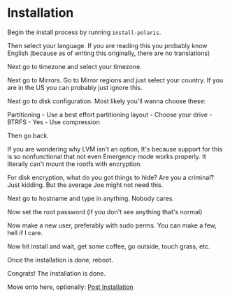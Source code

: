 # Installation

Begin the install process by running `install-polaris`.

Then select your language. If you are reading this you probably know English (because as of writing this originally, there are no translations)

Next go to timezone and select your timezone.

Next go to Mirrors. Go to Mirror regions and just select your country. If you are in the US you can probably just ignore this.

Next go to disk configuration. Most likely you'll wanna choose these:

Partitioning - Use a best effort partitioning layout - Choose your drive - BTRFS - Yes - Use compression

Then go back.

If you are wondering why LVM isn't an option, It's because support for this is so nonfunctional that not even Emergency mode works properly. It literally can't mount the rootfs with encryption.

For disk encryption, what do you got things to hide? Are you a criminal? Just kidding. But the average Joe might not need this.

Next go to hostname and type in anything. Nobody cares.

Now set the root password (if you don't see anything that's normal)

Now make a new user, preferably with sudo perms. You can make a few, hell if I care.

Now hit install and wait, get some coffee, go outside, touch grass, etc.

Once the installation is done, reboot.

Congrats! The installation is done.

Move onto here, optionally: [Post Installation](https://polaris-linux-distro.github.io/handbook/PostInstallation.md) 
